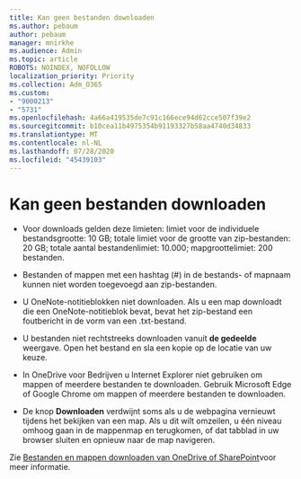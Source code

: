 ```yaml
---
title: Kan geen bestanden downloaden
ms.author: pebaum
author: pebaum
manager: mnirkhe
ms.audience: Admin
ms.topic: article
ROBOTS: NOINDEX, NOFOLLOW
localization_priority: Priority
ms.collection: Adm_O365
ms.custom:
- "9000213"
- "5731"
ms.openlocfilehash: 4a66a419535de7c91c166ece94d62cce507f39e2
ms.sourcegitcommit: b10cea11b4975354b91193327b58aa4740d34833
ms.translationtype: MT
ms.contentlocale: nl-NL
ms.lasthandoff: 07/28/2020
ms.locfileid: "45439103"
---
```

# <a name="unable-to-download-files"></a>Kan geen bestanden downloaden

- Voor downloads gelden deze limieten: limiet voor de individuele bestandsgrootte: 10 GB; totale limiet voor de grootte van zip-bestanden: 20 GB; totale aantal bestandenlimiet: 10.000; mapgroottelimiet: 200 bestanden.
- Bestanden of mappen met een hashtag (#) in de bestands- of mapnaam kunnen niet worden toegevoegd aan zip-bestanden.  
    
- U OneNote-notitieblokken niet downloaden. Als u een map downloadt die een OneNote-notitieblok bevat, bevat het zip-bestand een foutbericht in de vorm van een .txt-bestand.  
    
- U bestanden niet rechtstreeks downloaden vanuit **de gedeelde** weergave. Open het bestand en sla een kopie op de locatie van uw keuze.  
    
- In OneDrive voor Bedrijven u Internet Explorer niet gebruiken om mappen of meerdere bestanden te downloaden. Gebruik Microsoft Edge of Google Chrome om mappen of meerdere bestanden te downloaden.  
    
- De knop **Downloaden** verdwijnt soms als u de webpagina vernieuwt tijdens het bekijken van een map. Als u dit wilt omzeilen, u één niveau omhoog gaan in de mappenmap en terugkomen, of dat tabblad in uw browser sluiten en opnieuw naar de map navigeren.  
    
Zie [Bestanden en mappen downloaden van OneDrive of SharePoint](https://support.office.com/article/download-files-and-folders-from-onedrive-or-sharepoint-5c7397b7-19c7-4893-84fe-d02e8fa5df05)voor meer informatie.